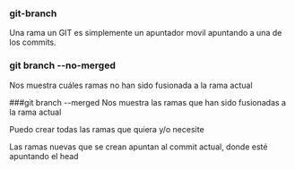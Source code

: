 ### git-branch
Una rama un GIT es simplemente un apuntador movil apuntando a una de los commits.

### git branch --no-merged
Nos muestra cuáles ramas no han sido fusionada a la rama actual

###git branch --merged
Nos muestra las ramas que han sido fusionadas a la rama actual

Puedo crear todas las ramas que quiera y/o necesite

Las ramas nuevas que se crean apuntan al commit actual, donde esté apuntando el head

